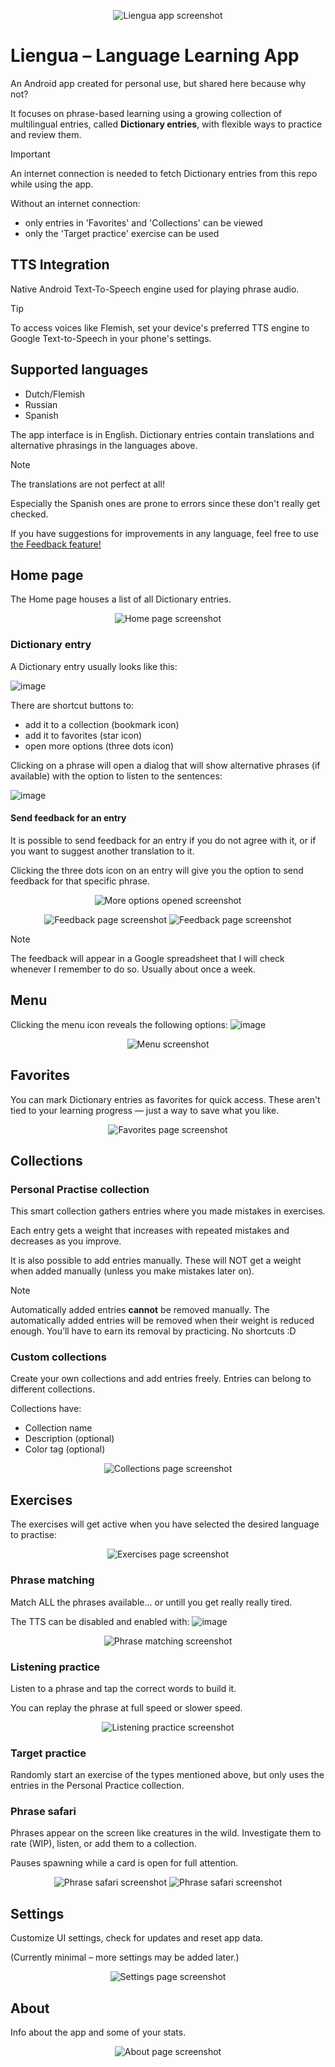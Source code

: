 <p align="center">
  <img src="https://github.com/user-attachments/assets/cc420553-e77c-41ed-8b31-9f9ec1bc4079" alt="Liengua app screenshot">
</p>

# Liengua – Language Learning App
An Android app created for personal use, but shared here because why not?

It focuses on phrase-based learning using a growing collection of multilingual entries, called **Dictionary entries**, with flexible ways to practice and review them.

> [!IMPORTANT]
> An internet connection is needed to fetch Dictionary entries from this repo while using the app.
> 
> Without an internet connection:
> - only entries in 'Favorites' and 'Collections' can be viewed
> - only the 'Target practice' exercise can be used

## TTS Integration

Native Android Text-To-Speech engine used for playing phrase audio.

> [!TIP]
> To access voices like Flemish, set your device's preferred TTS engine to Google Text-to-Speech in your phone's settings.

## Supported languages
- Dutch/Flemish
- Russian
- Spanish

The app interface is in English. Dictionary entries contain translations and alternative phrasings in the languages above.

> [!NOTE]
> The translations are not perfect at all!
> 
> Especially the Spanish ones are prone to errors since these don't really get checked.
> 
> If you have suggestions for improvements in any language, feel free to use [the Feedback feature!](#send-feedback-for-an-entry) 

## Home page
The Home page houses a list of all Dictionary entries.

<p align="center">
  <img src="https://github.com/user-attachments/assets/59ce19ce-db1d-47c2-9a50-1604ddf5b057" alt="Home page screenshot">
</p>

### Dictionary entry
A Dictionary entry usually looks like this:

![image](https://github.com/user-attachments/assets/d91a603a-534b-4528-8053-7949642b20a3)

There are shortcut buttons to: 
- add it to a collection (bookmark icon)
- add it to favorites (star icon)
- open more options (three dots icon)

Clicking on a phrase will open a dialog that will show alternative phrases (if available) with the option to listen to the sentences:

![image](https://github.com/user-attachments/assets/a68c78ff-4799-4f12-bdf6-d17aed2ff164)

#### Send feedback for an entry
It is possible to send feedback for an entry if you do not agree with it, or if you want to suggest another translation to it.

Clicking the three dots icon on an entry will give you the option to send feedback for that specific phrase.
<p align="center">
  <img src="https://github.com/user-attachments/assets/8a82a341-3b8c-4747-bf0e-ef2c84bf4fa0" alt="More options opened screenshot">
</p>
<p align="center">
  <img src="https://github.com/user-attachments/assets/b51cfbfa-338e-4a6e-b7fc-b6757070a9e1" alt="Feedback page screenshot">
  <img src="https://github.com/user-attachments/assets/9583107f-2b61-472d-ba83-deaacad5ee36" alt="Feedback page screenshot">
</p>

> [!NOTE]
> The feedback will appear in a Google spreadsheet that I will check whenever I remember to do so. Usually about once a week.

## Menu 
Clicking the menu icon reveals the following options: 
![image](https://github.com/user-attachments/assets/5d386bde-f3ea-4e55-ac7c-9d312b12b206)

<p align="center">
  <img src="https://github.com/user-attachments/assets/a318030d-6c15-4d85-8011-076c5c31ef67" alt="Menu screenshot">
</p>

## Favorites
You can mark Dictionary entries as favorites for quick access. These aren't tied to your learning progress — just a way to save what you like.

<p align="center">
  <img src="https://github.com/user-attachments/assets/2ff9ea54-6f90-4864-a21a-0c10484332b3" alt="Favorites page screenshot">
</p>

## Collections
### Personal Practise collection
This smart collection gathers entries where you made mistakes in exercises.

Each entry gets a weight that increases with repeated mistakes and decreases as you improve.

It is also possible to add entries manually. These will NOT get a weight when added manually (unless you make mistakes later on).
> [!NOTE]
> Automatically added entries **cannot** be removed manually.
> The automatically added entries will be removed when their weight is reduced enough.
> You’ll have to earn its removal by practicing. No shortcuts :D

### Custom collections
Create your own collections and add entries freely. Entries can belong to different collections.

Collections have:
- Collection name
- Description (optional)
- Color tag (optional)

<p align="center">
  <img src="https://github.com/user-attachments/assets/1d09b59d-1bbb-4d24-822a-59b8c650d6db" alt="Collections page screenshot">
</p>

## Exercises
The exercises will get active when you have selected the desired language to practise:
<p align="center">
  <img src="https://github.com/user-attachments/assets/fdc20b96-3dc9-4589-9417-3f0aeb933e1f" alt="Exercises page screenshot">
</p>


### Phrase matching
Match ALL the phrases available... or untill you get really really tired.

The TTS can be disabled and enabled with: ![image](https://github.com/user-attachments/assets/0361db20-694f-4bac-9702-55555645edde)
<p align="center">
  <img src="https://github.com/user-attachments/assets/0b563336-5f71-4bbc-bbb5-0d1c535c476b" alt="Phrase matching screenshot">
</p>


### Listening practice
Listen to a phrase and tap the correct words to build it.

You can replay the phrase at full speed or slower speed.
<p align="center">
  <img src="https://github.com/user-attachments/assets/39c5babd-e377-449e-afa0-b74cee46f736" alt="Listening practice screenshot">
</p>


### Target practice
Randomly start an exercise of the types mentioned above, but only uses the entries in the Personal Practice collection.


### Phrase safari
Phrases appear on the screen like creatures in the wild. Investigate them to rate (WIP), listen, or add them to a collection.

Pauses spawning while a card is open for full attention.
<p align="center">
  <img src="https://github.com/user-attachments/assets/62fd4993-d4a2-466e-a560-95edfd11381b" alt="Phrase safari screenshot">
  <img src="https://github.com/user-attachments/assets/2d5ac3e4-8cdd-4d9d-8b2a-ae28044cbfa2" alt="Phrase safari screenshot">
</p>

## Settings
Customize UI settings, check for updates and reset app data.

(Currently minimal – more settings may be added later.)
<p align="center">
  <img src="https://github.com/user-attachments/assets/76cef3c8-44d6-4264-a678-7ab07d35fa7f" alt="Settings page screenshot">
</p>

## About
Info about the app and some of your stats.
<p align="center">
  <img src="https://github.com/user-attachments/assets/5a32dde6-d9f9-4bfe-91de-6fa21c5ab6e9" alt="About page screenshot">
</p>

